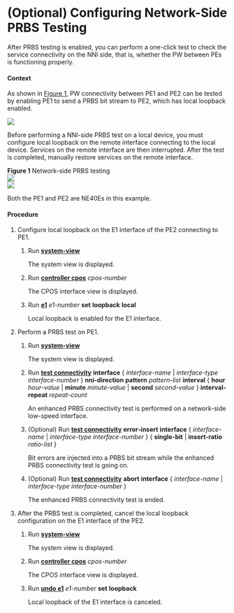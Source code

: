 (Optional) Configuring Network-Side PRBS Testing
================================================

After PRBS testing is enabled, you can perform a one-click test to check the service connectivity on the NNI side, that is, whether the PW between PEs is functioning properly.

#### Context

As shown in [Figure 1](#EN-US_TASK_0172364445__fig_dc_ne_cfg_prbs_000102), PW connectivity between PE1 and PE2 can be tested by enabling PE1 to send a PRBS bit stream to PE2, which has local loopback enabled.

![](../../../../public_sys-resources/note_3.0-en-us.png) 

Before performing a NNI-side PRBS test on a local device, you must configure local loopback on the remote interface connecting to the local device. Services on the remote interface are then interrupted. After the test is completed, manually restore services on the remote interface.


**Figure 1** Network-side PRBS testing  
![](images/fig_dc_ne_cfg_prbs_000102.png)  
![](../../../../public_sys-resources/note_3.0-en-us.png) 

Both the PE1 and PE2 are NE40Es in this example.




#### Procedure

1. Configure local loopback on the E1 interface of the PE2 connecting to PE1.
   1. Run [**system-view**](cmdqueryname=system-view)
      
      
      
      The system view is displayed.
   2. Run [**controller cpos**](cmdqueryname=controller+cpos) *cpos-number*
      
      
      
      The CPOS interface view is displayed.
   3. Run [**e1**](cmdqueryname=e1) *e1-number* **set** **loopback** **local**
      
      
      
      Local loopback is enabled for the E1 interface.
2. Perform a PRBS test on PE1.
   1. Run [**system-view**](cmdqueryname=system-view)
      
      
      
      The system view is displayed.
   2. Run [**test connectivity**](cmdqueryname=test+connectivity) **interface** { *interface-name* | *interface-type* *interface-number* } **nni-direction** **pattern** *pattern-list* **interval** { **hour** *hour-value* | **minute** *minute-value* | **second** *second-value* } **interval-repeat** *repeat-count*
      
      
      
      An enhanced PRBS connectivity test is performed on a network-side low-speed interface.
   3. (Optional) Run [**test connectivity**](cmdqueryname=test+connectivity) **error-insert** **interface** { *interface-name* | *interface-type* *interface-number* } { **single-bit** | **insert-ratio** *ratio-list* }
      
      
      
      Bit errors are injected into a PRBS bit stream while the enhanced PRBS connectivity test is going on.
   4. (Optional) Run [**test connectivity**](cmdqueryname=test+connectivity) **abort** **interface** { *interface-name* | *interface-type* *interface-number* }
      
      
      
      The enhanced PRBS connectivity test is ended.
3. After the PRBS test is completed, cancel the local loopback configuration on the E1 interface of the PE2.
   1. Run [**system-view**](cmdqueryname=system-view)
      
      
      
      The system view is displayed.
   2. Run [**controller cpos**](cmdqueryname=controller+cpos) *cpos-number*
      
      
      
      The CPOS interface view is displayed.
   3. Run [**undo e1**](cmdqueryname=undo+e1) *e1-number* **set** **loopback**
      
      
      
      Local loopback of the E1 interface is canceled.